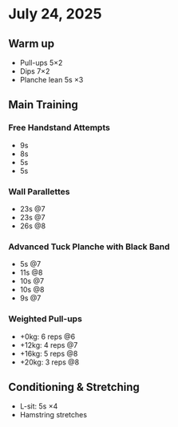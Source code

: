 # July 24, 2025

## Warm up
- Pull-ups 5×2
- Dips 7×2
- Planche lean 5s ×3

## Main Training

### Free Handstand Attempts
- 9s
- 8s
- 5s
- 5s

### Wall Parallettes
- 23s @7
- 23s @7
- 26s @8

### Advanced Tuck Planche with Black Band
- 5s @7
- 11s @8
- 10s @7
- 10s @8
- 9s @7

### Weighted Pull-ups
- +0kg: 6 reps @6
- +12kg: 4 reps @7
- +16kg: 5 reps @8
- +20kg: 3 reps @8

## Conditioning & Stretching
- L-sit: 5s ×4
- Hamstring stretches